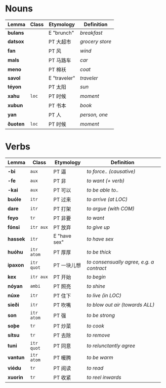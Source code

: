 # Nouns

| Lemma      | Class | Etymology    | Definition      |
| ---------- | ----- | ------------ | --------------- |
| **bulans** |       | E "brunch"   | _breakfast_     |
| **datsox** |       | PT 大超市    | _grocery store_ |
| **fan**    |       | PT 风        | _wind_          |
| **mals**   |       | PT 马路车    | _car_           |
| **meno**   |       | PT 棉袄      | _coat_          |
| **savol**  |       | E "traveler" | _traveler_      |
| **téyon**  |       | PT 太阳      | _sun_           |
| **xahu**   | `loc` | PT 时候      | _moment_        |
| **xubun**  |       | PT 书本      | _book_          |
| **yan**    |       | PT 人        | _person, one_   |
| **ðuoten** | `loc` | PT 时候      | _moment_        |

# Verbs

| Lemma      | Class      | Etymology    | Definition                               |
| ---------- | ---------- | ------------ | ---------------------------------------- |
| **-bi**    | `aux`      | PT 逼        | _to force.. (causative)_                 |
| **-fe**    | `aux`      | PT 非        | _to want (+ verb)_                       |
| **-kai**   | `aux`      | PT 可以      | _to be able to.._                        |
| **buóle**  | `itr`      | PT 过来      | _to arrive (at LOC)_                     |
| **dare**   | `itr`      | PT 打架      | _to argue (with COM)_                    |
| **feyo**   | `tr`       | PT 非要      | _to want_                                |
| **fónsi**  | `itr aux`  | PT 放弃      | _to give up_                             |
| **hassek** | `itr`      | E "have sex" | _to have sex_                            |
| **huóhu**  | `itr atom` | PT 厚厚      | _to be thick_                            |
| **ipaxon** | `itr quot` | PT 一块儿想  | _to consensually agree, e.g. a contract_ |
| **kex**    | `itr aux`  | PT 开始      | _to begin_                               |
| **nóyan**  | `ambi`     | PT 照亮      | _to shine_                               |
| **núxe**   | `itr`      | PT 住下      | _to live (in LOC)_                       |
| **sieði**  | `itr`      | PT 吹嘴      | _to blow out air (towards ALL)_          |
| **son**    | `itr atom` | PT 强        | _to be strong_                           |
| **soþe**   | `tr`       | PT 炒菜      | _to cook_                                |
| **sítsu**  | `tr`       | PT 去除      | _to remove_                              |
| **tuni**   | `itr quot` | PT 同意      | _to relunctantly agree_                  |
| **vantun** | `itr atom` | PT 暖腾      | _to be warm_                             |
| **viédu**  | `tr`       | PT 阅读      | _to read_                                |
| **xuorin** | `tr`       | PT 收紧      | _to reel inwards_                        |
